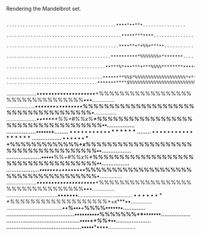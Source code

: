 Rendering the Mandelbrot set.

                 .........................................••••*••**•................                
              ...........................................•••••***••••..................             
           ..........................................••••**+*+%%+***••....................          
         .......................................••••••••••*%%%%%%%+*•••••••.................        
       .....................................••***%*•••***+***%%%%********••••••*•.............      
     ....................................••••••**%%$*%%%%%%%%%%%%%%%%%%%*+*+x***••..............    
    ..................................•••••••****$%%%%%%%%%%%%%%%%%%%%%%%%%%%%*•••...............   
   ....................•*•••••••••••••••••••*+%%%%%%%%%%%%%%%%%%%%%%%%%%%%%%%%%*•••...............  
  ...................••••****•••+*••••••••**%%%%%%%%%%%%%%%%%%%%%%%%%%%%%%%%%%%%%**•............... 
 ....................•••••**%%*+#%%x%******+%%%%%%%%%%%%%%%%%%%%%%%%%%%%%%%%%%%%**••................
 .................••••••*+$%%%%%%%%%%%%%+*x%%%%%%%%%%%%%%%%%%%%%%%%%%%%%%%%%%%%%*••.................
 ........•••••••••••******%%%%%%%%%%%%%%%%%%%%%%%%%%%%%%%%%%%%%%%%%%%%%%%%%%%%%*••..................
%%%%%%%%%%%%%%%%%%%%%%%%%%%%%%%%%%%%%%%%%%%%%%%%%%%%%%%%%%%%%%%%%%%%%%%%%%%%**••••..................
 ........•••••••••••******%%%%%%%%%%%%%%%%%%%%%%%%%%%%%%%%%%%%%%%%%%%%%%%%%%%%%*••..................
 .................••••••*+$%%%%%%%%%%%%%+*x%%%%%%%%%%%%%%%%%%%%%%%%%%%%%%%%%%%%%*••.................
 ....................•••••**%%*+#%%x%******+%%%%%%%%%%%%%%%%%%%%%%%%%%%%%%%%%%%%**••................
  ...................••••****•••+*••••••••**%%%%%%%%%%%%%%%%%%%%%%%%%%%%%%%%%%%%%**•............... 
   ....................•*•••••••••••••••••••*+%%%%%%%%%%%%%%%%%%%%%%%%%%%%%%%%%*•••...............  
    ..................................•••••••****$%%%%%%%%%%%%%%%%%%%%%%%%%%%%*•••...............   
     ....................................••••••**%%$*%%%%%%%%%%%%%%%%%%%*+*+x***••..............    
       .....................................••***%*•••***+***%%%%********••••••*•.............      
         .......................................••••••••••*%%%%%%%+*•••••••.................        
           ..........................................••••**+*+%%+***••....................          
              ...........................................•••••***••••..................  

